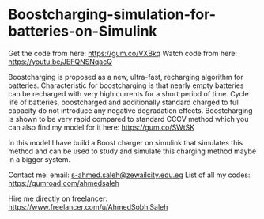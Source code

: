 # Boostcharging-simulation-for-batteries-on-Simulink
Get the code from here:
https://gum.co/VXBkq
Watch code from here:
https://youtu.be/JEFQNSNqacQ

Boostcharging is proposed as a new, ultra-fast, recharging algorithm for batteries. Characteristic for boostcharging is that nearly empty batteries can be recharged with very high currents for a short period of time. Cycle life of batteries, boostcharged and additionally standard charged to full capacity do not introduce any negative degradation effects. Boostcharging is shown to be very rapid compared to standard CCCV method which you can also find my model for it here:
https://gum.co/SWtSK

In this model I have build a Boost charger on simulink that simulates this method and can be used to study and simulate this charging method maybe in a bigger system.

Contact me:
email: s-ahmed.saleh@zewailcity.edu.eg
List of all my codes: https://gumroad.com/ahmedsaleh

Hire me directly on freelancer:
https://www.freelancer.com/u/AhmedSobhiSaleh
